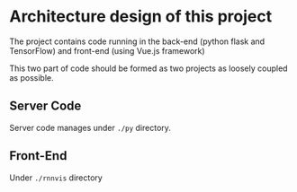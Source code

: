 # Architecture design of this project

The project contains code running in the back-end (python flask and TensorFlow) and front-end (using Vue.js framework)

This two part of code should be formed as two projects as loosely coupled as possible.

## Server Code

Server code manages under `./py` directory.

## Front-End

Under `./rnnvis` directory
